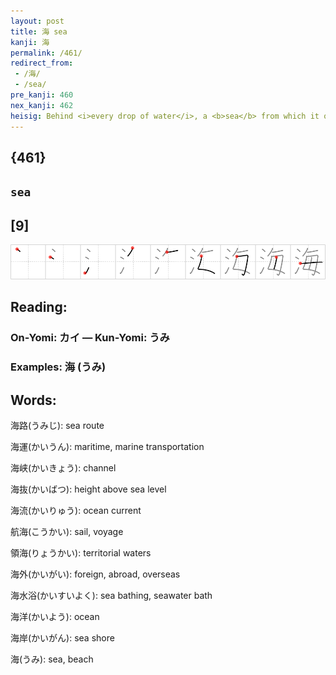 ```yaml
---
layout: post
title: 海 sea
kanji: 海
permalink: /461/
redirect_from:
 - /海/
 - /sea/
pre_kanji: 460
nex_kanji: 462
heisig: Behind <i>every drop of water</i>, a <b>sea</b> from which it originated.
---
```


## {461}

## `sea`

## [9]

<div class="stroke"><img src="../images/E6B5B7.png" /></div>

## Reading:

### On-Yomi: カイ &mdash; Kun-Yomi: うみ

### Examples: 海 (うみ)

## Words:

海路(うみじ): sea route

海運(かいうん): maritime, marine transportation

海峡(かいきょう): channel

海抜(かいばつ): height above sea level

海流(かいりゅう): ocean current

航海(こうかい): sail, voyage

領海(りょうかい): territorial waters

海外(かいがい): foreign, abroad, overseas

海水浴(かいすいよく): sea bathing, seawater bath

海洋(かいよう): ocean

海岸(かいがん): sea shore

海(うみ): sea, beach
